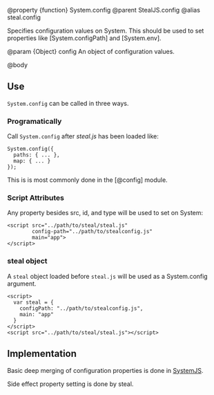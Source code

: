 @property {function} System.config
@parent StealJS.config
@alias steal.config

Specifies configuration values on System. This should be used to
set properties like [System.configPath] and [System.env].

@param {Object} config An object of configuration values.

@body

## Use

`System.config` can be called in three ways.  

### Programatically

Call `System.config` after _steal.js_ has been loaded like:

    System.config({
      paths: { ... },
      map: { ... }
    });

This is is most commonly done in the [@config] module.

### Script Attributes

Any property besides src, id, and type will be used to set on System:

    <script src="../path/to/steal/steal.js"
            config-path="../path/to/stealconfig.js"
            main="app">
    </script>

### steal object

A `steal` object loaded before `steal.js` will be used as a System.config argument.

    <script>
      var steal = {
        configPath: "../path/to/stealconfig.js",
        main: "app"
      }
    </script>
    <script src="../path/to/steal/steal.js"></script>


## Implementation

Basic deep merging of configuration properties is done in [SystemJS](https://github.com/bitovi/systemjs).

Side effect property setting is done by steal.
